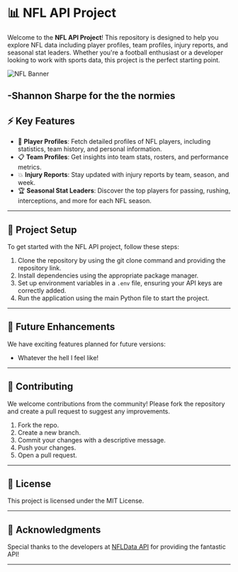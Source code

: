 # 📊 NFL API Project

Welcome to the **NFL API Project**! This repository is designed to help you explore NFL data including player profiles, team profiles, injury reports, and seasonal stat leaders. Whether you're a football enthusiast or a developer looking to work with sports data, this project is the perfect starting point.

![NFL Banner](https://media1.tenor.com/m/skuoQUGjtEAAAAAd/shannon-sharpe.gif)

-Shannon Sharpe for the the normies
---

## ⚡ Key Features

- 🏈 **Player Profiles**: Fetch detailed profiles of NFL players, including statistics, team history, and personal information.
- 📋 **Team Profiles**: Get insights into team stats, rosters, and performance metrics.
- 💥 **Injury Reports**: Stay updated with injury reports by team, season, and week.
- 🏆 **Seasonal Stat Leaders**: Discover the top players for passing, rushing, interceptions, and more for each NFL season.

---

## 🔧 Project Setup

To get started with the NFL API project, follow these steps:

1. Clone the repository by using the git clone command and providing the repository link.
2. Install dependencies using the appropriate package manager.
3. Set up environment variables in a `.env` file, ensuring your API keys are correctly added.
4. Run the application using the main Python file to start the project.


---


## 🎯 Future Enhancements

We have exciting features planned for future versions:
- Whatever the hell I feel like!

---

## 🤝 Contributing

We welcome contributions from the community! Please fork the repository and create a pull request to suggest any improvements.

1. Fork the repo.
2. Create a new branch.
3. Commit your changes with a descriptive message.
4. Push your changes.
5. Open a pull request.

---

## 📄 License

This project is licensed under the MIT License.

---

## 🙏 Acknowledgments

Special thanks to the developers at [NFLData API]((https://sportsdata.io/developers/api-documentation/nfl)) for providing the fantastic API!

---
